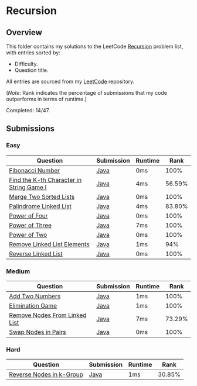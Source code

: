 # Recursion

## Overview
This folder contains my solutions to the LeetCode [Recursion](https://leetcode.com/problem-list/recursion/) problem list,
with entries sorted by:
- Difficulty.
- Question title.

All entries are sourced from my [LeetCode](https://github.com/shumarb/leetcode) repository.

(*Note*: Rank indicates the percentage of submissions that my code outperforms in terms of runtime.)

Completed: 14/47.

## Submissions
### Easy
| Question                                                                                                                        | Submission                                                                                                     | Runtime | Rank   |
|---------------------------------------------------------------------------------------------------------------------------------|----------------------------------------------------------------------------------------------------------------|---------|--------|
| [Fibonacci Number](https://leetcode.com/problems/fibonacci-number/description/)                                                 | [Java](https://github.com/shumarb/leetcode/blob/main/submissions/java/FibonacciNumber.java)                    | 0ms     | 100%   |
| [Find the K-th Character in String Game I](https://leetcode.com/problems/find-the-k-th-character-in-string-game-i/description/) | [Java](https://github.com/shumarb/leetcode/blob/main/submissions/java/FindTheKthCharacterInStringGameOne.java) | 4ms     | 56.59% |
| [Merge Two Sorted Lists](https://leetcode.com/problems/merge-two-sorted-lists/description/)                                     | [Java](https://github.com/shumarb/leetcode/blob/main/submissions/java/MergeTwoSortedLists.java)                | 0ms     | 100%   |
| [Palindrome Linked List](https://leetcode.com/problems/palindrome-linked-list/description/)                                     | [Java](https://github.com/shumarb/leetcode/blob/main/submissions/java/PalindromeLinkedList.java)               | 4ms     | 83.80% |
| [Power of Four](https://leetcode.com/problems/power-of-four/description/)                                                       | [Java](https://github.com/shumarb/leetcode/blob/main/submissions/java/PowerOfFour.java)                        | 0ms     | 100%   |
| [Power of Three](https://leetcode.com/problems/power-of-three/description/)                                                     | [Java](https://github.com/shumarb/leetcode/blob/main/submissions/java/PowerOfThree.java)                       | 7ms     | 100%   |
| [Power of Two](https://leetcode.com/problems/power-of-two/description/)                                                         | [Java](https://github.com/shumarb/leetcode/blob/main/submissions/java/PowerOfTwo.java)                         | 0ms     | 100%   |
| [Remove Linked List Elements](https://leetcode.com/problems/remove-linked-list-elements/description/)                           | [Java](https://github.com/shumarb/leetcode/blob/main/submissions/java/RemoveLinkedListElements.java)           | 1ms     | 94%    |
| [Reverse Linked List](https://leetcode.com/problems/reverse-linked-list/description/)                                           | [Java](https://github.com/shumarb/leetcode/blob/main/submissions/java/ReverseLinkedList.java)                  | 0ms     | 100%   |

### Medium
| Question                                                                                                  | Submission                                                                                            | Runtime | Rank   |
|-----------------------------------------------------------------------------------------------------------|-------------------------------------------------------------------------------------------------------|---------|--------|
| [Add Two Numbers](https://leetcode.com/problems/add-two-numbers/description/)                             | [Java](https://github.com/shumarb/leetcode/blob/main/submissions/java/AddTwoNumbers.java)             | 1ms     | 100%   |
| [Elimination Game](https://leetcode.com/problems/elimination-game/description/)                           | [Java](https://github.com/shumarb/leetcode/blob/main/submissions/java/EliminationGame.java)           | 1ms     | 100%   |
| [Remove Nodes From Linked List](https://leetcode.com/problems/remove-nodes-from-linked-list/description/) | [Java](https://github.com/shumarb/leetcode/blob/main/submissions/java/RemoveNodesFromLinkedList.java) | 7ms     | 73.29% |
| [Swap Nodes in Pairs](https://leetcode.com/problems/swap-nodes-in-pairs/descript-ion/)                    | [Java](https://github.com/shumarb/leetcode/blob/main/submissions/java/SwapNodesInPairs.java)          | 0ms     | 100%   |

### Hard
| Question                                                                                        | Submission                                                                                          | Runtime | Rank   |
|-------------------------------------------------------------------------------------------------|-----------------------------------------------------------------------------------------------------|---------|--------|
| [Reverse Nodes in k-Group](https://leetcode.com/problems/reverse-nodes-in-k-group/description/) | [Java](https://github.com/shumarb/leetcode/blob/main/submissions/java/ReverseNodesInKGroup.java)    | 1ms     | 30.85% |
